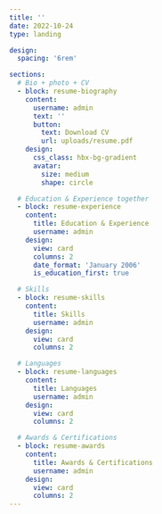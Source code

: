 ```yaml
---
title: ''
date: 2022-10-24
type: landing

design:
  spacing: '6rem'

sections:
  # Bio + photo + CV
  - block: resume-biography
    content:
      username: admin
      text: ''
      button:
        text: Download CV
        url: uploads/resume.pdf
    design:
      css_class: hbx-bg-gradient
      avatar:
        size: medium
        shape: circle

  # Education & Experience together
  - block: resume-experience
    content:
      title: Education & Experience
      username: admin
    design:
      view: card
      columns: 2
      date_format: 'January 2006'
      is_education_first: true

  # Skills
  - block: resume-skills
    content:
      title: Skills
      username: admin
    design:
      view: card
      columns: 2

  # Languages
  - block: resume-languages
    content:
      title: Languages
      username: admin
    design:
      view: card
      columns: 2

  # Awards & Certifications
  - block: resume-awards
    content:
      title: Awards & Certifications
      username: admin
    design:
      view: card
      columns: 2
---
```

